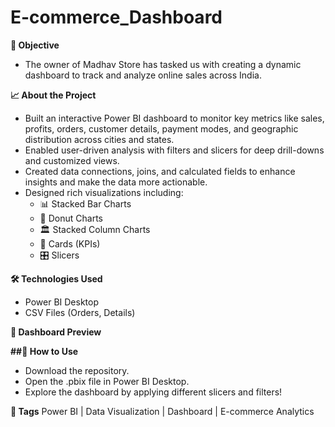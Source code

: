 # E-commerce_Dashboard

**🎯 Objective**
- The owner of Madhav Store has tasked us with creating a dynamic dashboard to track and analyze online sales across India.

**📈 About the Project**
- Built an interactive Power BI dashboard to monitor key metrics like sales, profits, orders, customer details, payment modes, and geographic distribution across cities and states.
- Enabled user-driven analysis with filters and slicers for deep drill-downs and customized views.
- Created data connections, joins, and calculated fields to enhance insights and make the data more actionable.
- Designed rich visualizations including:
  - 📊 Stacked Bar Charts
  - 🍩 Donut Charts
  - 🏛️ Stacked Column Charts
  - 📇 Cards (KPIs)
  - 🎛️ Slicers

**🛠️ Technologies Used**
- Power BI Desktop
- CSV Files (Orders, Details)

**📸 Dashboard Preview**

**##🧩 How to Use**
- Download the repository.
- Open the .pbix file in Power BI Desktop.
- Explore the dashboard by applying different slicers and filters!

**🔖 Tags**
Power BI | Data Visualization | Dashboard | E-commerce Analytics 

